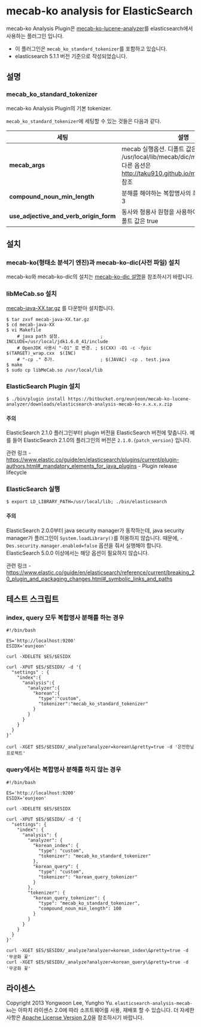 # mecab-ko analysis for ElasticSearch
mecab-ko Analysis Plugin은 [mecab-ko-lucene-analyzer](https://bitbucket.org/eunjeon/mecab-ko-lucene-analyzer)를 elasticsearch에서 사용하는 플러그인 입니다.

- 이 플러그인은 `mecab_ko_standard_tokenizer`를 포함하고 있습니다.
- elasticsearch 5.1.1 버전 기준으로 작성되었습니다.

## 설명

### mecab_ko_standard_tokenizer
mecab-ko Analysis Plugin의 기본 tokenizer.

`mecab_ko_standard_tokenizer`에 세팅할 수 있는 것들은 다음과 같다.

| 세팅                                   |  설명                                                                                                                                  |
| -------------------------------------- | -------------------------------------------------------------------------------------------------------------------------------------- |
| **mecab_args**                         | mecab 실행옵션. 디폴트 값은 '-d /usr/local/lib/mecab/dic/mecab-ko-dic'<br />다른 옵션은 http://taku910.github.io/mecab/mecab.html 참조 |
| **compound_noun_min_length**           | 분해를 해야하는 복합명사의 최소 길이. 기본 값은 3                                                                                      |
| **use_adjective_and_verb_origin_form** | 동사와 형용사 원형을 사용하여 검색할지 여부. 디폴트 값은 true                                                                          |

## 설치

### mecab-ko(형태소 분석기 엔진)과 mecab-ko-dic(사전 파일) 설치

mecab-ko와 mecab-ko-dic의 설치는 [mecab-ko-dic 설명](https://bitbucket.org/eunjeon/mecab-ko-dic)을 참조하시기 바랍니다.

### libMeCab.so 설치
[mecab-java-XX.tar.gz](http://code.google.com/p/mecab/downloads/list) 를 다운받아 설치합니다.

    $ tar zxvf mecab-java-XX.tar.gz
    $ cd mecab-java-XX
    $ vi Makefile
        # java path 설정.               ; INCLUDE=/usr/local/jdk1.6.0_41/include 
        # OpenJDK 사용시 "-O1" 로 변경. ; $(CXX) -O1 -c -fpic $(TARGET)_wrap.cxx  $(INC)
        # "-cp ." 추가.                 ; $(JAVAC) -cp . test.java
    $ make 
    $ sudo cp libMeCab.so /usr/local/lib

### ElasticSearch Plugin 설치
    $ ./bin/plugin install https://bitbucket.org/eunjeon/mecab-ko-lucene-analyzer/downloads/elasticsearch-analysis-mecab-ko-x.x.x.x.zip

#### 주의
ElasticSearch 2.1.0 플러그인부터 plugin 버전을 ElasticSearch 버전에 맞춥니다. 예를 들어 ElasticSearch 2.1.0의 플러그인의 버전은 `2.1.0.{patch_version}` 입니다.

관련 링크 - https://www.elastic.co/guide/en/elasticsearch/plugins/current/plugin-authors.html#_mandatory_elements_for_java_plugins - Plugin release lifecycle

### ElasticSearch 실행
    $ export LD_LIBRARY_PATH=/usr/local/lib; ./bin/elasticsearch

#### 주의
ElasticSearch 2.0.0부터 java security manager가 동작하는데, java security manager가 플러그인이 `System.loadLibrary()`를 허용하지 않습니다. 때문에, `-Des.security.manager.enabled=false` 옵션을 줘서 실행해야 합니다.
ElasticSearch 5.0.0 이상에서는 해당 옵션이 필요하지 않습니다.

관련 링크 - https://www.elastic.co/guide/en/elasticsearch/reference/current/breaking_20_plugin_and_packaging_changes.html#_symbolic_links_and_paths



## 테스트 스크립트
### index, query 모두 복합명사 분해를 하는 경우
    #!/bin/bash
    
    ES='http://localhost:9200'
    ESIDX='eunjeon'

    curl -XDELETE $ES/$ESIDX

    curl -XPUT $ES/$ESIDX/ -d '{
      "settings" : {
        "index":{
          "analysis":{
            "analyzer":{
              "korean":{
                "type":"custom",
                "tokenizer":"mecab_ko_standard_tokenizer"
              }
            }
          }
        }
      }
    }'

    curl -XGET $ES/$ESIDX/_analyze?analyzer=korean\&pretty=true -d '은전한닢 프로젝트'

### query에서는 복합명사 분해를 하지 않는 경우
    #!/bin/bash
  
    ES='http://localhost:9200'
    ESIDX='eunjeon'
  
    curl -XDELETE $ES/$ESIDX
  
    curl -XPUT $ES/$ESIDX/ -d '{
      "settings": {
        "index": {
          "analysis": {
            "analyzer": {
              "korean_index": {
                "type": "custom",
                "tokenizer": "mecab_ko_standard_tokenizer"
              },
              "korean_query": {
                "type": "custom",
                "tokenizer": "korean_query_tokenizer"
              }
            },
            "tokenizer": {
              "korean_query_tokenizer": {
                "type": "mecab_ko_standard_tokenizer",
                "compound_noun_min_length": 100
              }
            }
          }
        }
      }
    }'

    curl -XGET $ES/$ESIDX/_analyze?analyzer=korean_index\&pretty=true -d '무궁화 꽃'
    curl -XGET $ES/$ESIDX/_analyze?analyzer=korean_query\&pretty=true -d '무궁화 꽃'

## 라이센스
Copyright 2013 Yongwoon Lee, Yungho Yu.
`elasticsearch-analysis-mecab-ko`는 아파치 라이센스 2.0에 따라 소프트웨어를 사용, 재배포 할 수 있습니다. 더 자세한 사항은 [Apache License Version 2.0](https://bitbucket.org/eunjeon/mecab-ko-lucene-analyzer/raw/master/LICENSE)을 참조하시기 바랍니다.
